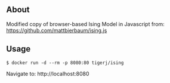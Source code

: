 ## About
Modified copy of browser-based Ising Model in Javascript from: https://github.com/mattbierbaum/ising.js

## Usage
```
$ docker run -d --rm -p 8080:80 tigerj/ising
```

Navigate to: http://localhost:8080
